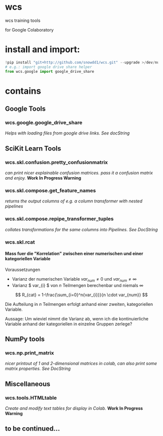 # wcs
wcs training tools

for Google Colaboratory

# install and import:
```python
!pip install "git+http://github.com/snowdd1/wcs.git" --upgrade >/dev/null
# e.g.: import google drive share helper
from wcs.google import google_drive_share
```


# contains
## Google Tools
### wcs.google.google_drive_share
*Helps with loading files from google drive links. See docString*

## SciKit Learn Tools
### wcs.skl.confusion.pretty_confusionmatrix
*can print nicer explainable confusion matrices. pass it a confusion matrix and enjoy.* **Work In Progress Warning**

### wcs.skl.compose.get_feature_names
*returns the output columns of e.g. a column transformer with nested pipelines*

### wcs.skl.compose.repipe_transformer_tuples
*collates transformations for the same columns into Pipelines. See DocString*


### wcs.skl.rcat
#### Mass fuer die "Korrelation" zwischen einer numerischen und einer kategoriellen Variable



Voraussetzungen
* Varianz der numerischen Variable $var_{num} \neq 0$ und $var_{num} \neq \infty$
* Varianz $ var_{i} $ von $n$ Teilmengen berechenbar und niemals $\infty$

$$ R_{cat} = 1-\frac{\sum_{i=0}^n{var_{i}}}{n \cdot var_{num}}  $$

Die Aufteilung in $n$ Teilmengen erfolgt anhand einer zweiten, kategoriellen Variable.

Aussage: Um wieviel nimmt die Varianz ab, wenn ich die kontinuierliche Variable anhand der kategoriellen in einzelne Gruppen zerlege?

## NumPy tools
### wcs.np.print_matrix
*nicer printout of 1 and 2-dimensional matrices in colab, can also print some matrix properties. See DocString*

## Miscellaneous
### wcs.tools.HTMLtable
*Create and modify text tables for display in Colab.* **Work In Progress Warning**

## to be continued...
